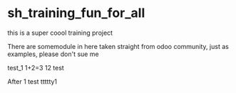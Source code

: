 # sh_training_fun_for_all
this is a super coool training project 

There are somemodule in here taken straight from odoo community, just as examples, please don't sue me

test_1
1+2=3
12
test

After 1 test
ttttty1
